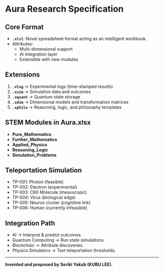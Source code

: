 # Aura Research Specification

## Core Format
- **`.xlsl`**: Novel spreadsheet format acting as an intelligent workbook.
- Attributes:
  - Multi-dimensional support
  - AI integration layer
  - Extensible with new modules

## Extensions
1. **`.xlog`** → Experimental logs (time-stamped results)
2. **`.xsim`** → Simulation data and outcomes
3. **`.xquant`** → Quantum state storage
4. **`.xdim`** → Dimensional models and transformation matrices
5. **`.xphilo`** → Reasoning, logic, and philosophy templates

## STEM Modules in Aura.xlsx
- **Pure_Mathematics**
- **Further_Mathematics**
- **Applied_Physics**
- **Reasoning_Logic**
- **Simulation_Problems**

## Teleportation Simulation
- TP-001: Photon (feasible)
- TP-002: Electron (experimental)
- TP-003: C60 Molecule (mesoscopic)
- TP-004: Virus (biological edge)
- TP-005: Neuron cluster (cognitive link)
- TP-006: Human (currently infeasible)

## Integration Path
- AI → Interpret & predict outcomes.
- Quantum Computing → Run state simulations.
- Blockchain → Attribute discoveries.
- Physics Simulators → Test teleportation thresholds.

---

**Invented and proposed by Seriki Yakub (KUBU LEE).**
